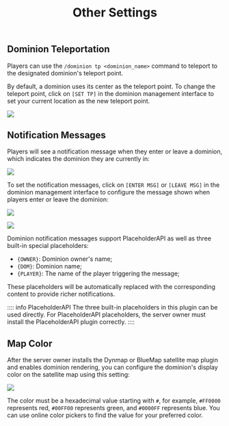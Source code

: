 ﻿---
title: Other Settings
createTime: 2025/03/14 09:17:11
permalink: /en/doc/player/dominion/other/
---

## Dominion Teleportation

Players can use the `/dominion tp <dominion_name>` command to teleport to the designated dominion's teleport point.

By default, a dominion uses its center as the teleport point. To change the teleport point, click on `[SET TP]` in
the dominion management interface to set your current location as the new teleport point.

![](/player/dominion/other/1.png)

## Notification Messages

Players will see a notification message when they enter or leave a dominion, which indicates the dominion they are
currently in:

![](/player/dominion/other/2.png)

To set the notification messages, click on `[ENTER MSG]` or `[LEAVE MSG]` in the dominion management interface to
configure the message shown when players enter or leave the dominion:

![](/player/dominion/other/3.png)

![](/player/dominion/other/4.png)

Dominion notification messages support PlaceholderAPI as well as three built-in special placeholders:

- `{OWNER}`: Dominion owner's name;
- `{DOM}`: Dominion name;
- `{PLAYER}`: The name of the player triggering the message;

These placeholders will be automatically replaced with the corresponding content to provide richer notifications.

:::: info PlaceholderAPI
The three built-in placeholders in this plugin can be used directly. For PlaceholderAPI placeholders, the server owner
must install the PlaceholderAPI plugin correctly.
::::

## Map Color

After the server owner installs the Dynmap or BlueMap satellite map plugin and enables dominion rendering, you can
configure the dominion's display color on the satellite map using this setting:

![](/player/dominion/other/5.png)

The color must be a hexadecimal value starting with `#`, for example, `#FF0000` represents red, `#00FF00` represents
green, and `#0000FF` represents blue. You can use online color pickers to find the value for your preferred color.

